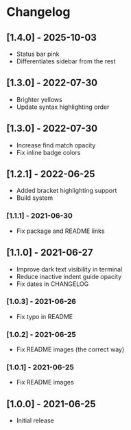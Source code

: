# Changelog
## [1.4.0] - 2025-10-03
- Status bar pink
- Differentiates sidebar from the rest

## [1.3.0] - 2022-07-30
- Brighter yellows
- Update syntax highlighting order

## [1.3.0] - 2022-07-30
- Increase find match opacity
- Fix inline badge colors

## [1.2.1] - 2022-06-25

- Added bracket highlighting support
- Build system

### [1.1.1] - 2021-06-30

- Fix package and README links

## [1.1.0] - 2021-06-27

- Improve dark text visibility in terminal
- Reduce inactive indent guide opacity
- Fix dates in CHANGELOG

### [1.0.3] - 2021-06-26

- Fix typo in README

### [1.0.2] - 2021-06-25

- Fix README images (the correct way)

### [1.0.1] - 2021-06-25

- Fix README images

## [1.0.0] - 2021-06-25

- Initial release
